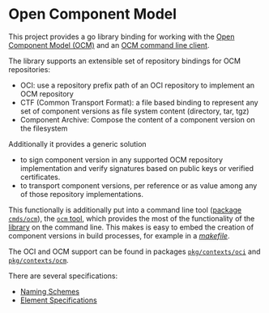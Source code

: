 # Open Component Model

This project provides a go library binding for working with the
[Open Component Model (OCM)](docs/README.md) and an [OCM command line client](docs/reference/ocm.md).

The library supports an extensible set of repository bindings for OCM repositories:
- OCI: use a repository prefix path of an OCI repository to implement an OCM
  repository
- CTF (Common Transport Format): a file based binding to represent any set of
  component versions as file system content (directory, tar, tgz)
- Component Archive: Compose the content of a component version on the
  filesystem

Additionally it provides a generic solution
- to sign component version in any supported OCM repository implementation and
  verify signatures based on public keys or verified certificates.
- to transport component versions, per reference or as value among any of those 
  repository implementations.

This functionally is additionally put into a command line tool
([package `cmds/ocm`](cmds/ocm)), the 
[`ocm` tool](docs/reference/ocm.md), which provides the
most of the functionality of the [library](examples/lib/README.md) on the command line. This makes is easy
to embed the creation of component versions in build processes, for example in a 
[*makefile*](examples/make/Makefile).

The OCI and OCM support can be found in packages
[`pkg/contexts/oci`](pkg/contexts/oci) and [`pkg/contexts/ocm`](pkg/contexts/ocm).


There are several specifications:
 - [Naming Schemes](docs/names/README.md)
 - [Element Specifications](docs/formats/README.md)

